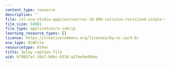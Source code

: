 ```yaml
---
content_type: resource
description: ''
file: /ol-ocw-studio-app/courses/res-18-006-calculus-revisited-single-variable-calculus-fall-2010/b79857af30a79dbc9318a27ee5edb6ec_AaucguWxpqU.srt
file_size: 54681
file_type: application/x-subrip
learning_resource_types: []
license: https://creativecommons.org/licenses/by-nc-sa/4.0/
ocw_type: OCWFile
resourcetype: Other
title: 3play caption file
uid: b79857af-30a7-9dbc-9318-a27ee5edb6ec
---
```

